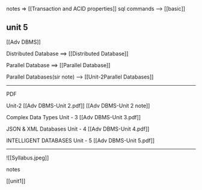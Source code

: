 notes => [[Transaction and ACID properties]]
sql commands --> [[basic]]


## unit 5

[[Adv DBMS]]

Distributed Database ==>  [[Distributed Database]]

Parallel Database   ==> [[Parallel Database]]

Parallel Databases(sir note) --> [[Unit-2Parallel Databases]]

---

PDF

Unit-2 [[Adv DBMS-Unit 2.pdf]]
[[Adv DBMS-Unit 2 note]]

Complex Data Types Unit - 3 [[Adv DBMS-Unit 3.pdf]]

JSON & XML Databases  Unit - 4 [[Adv DBMS-Unit 4.pdf]]

INTELLIGENT DATABASES Unit - 5 [[Adv DBMS-Unit 5.pdf]]

---

![[Syllabus.jpeg]]


notes

[[unit1]]